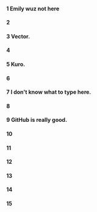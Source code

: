 #### 1 Emily wuz not here
#### 2
#### 3 Vector.
#### 4
#### 5 Kuro.
#### 6
#### 7 I don't know what to type here.
#### 8
#### 9 GitHub is really good.
#### 10
#### 11
#### 12
#### 13
#### 14
#### 15